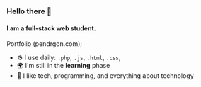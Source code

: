 ### Hello there 👋

#### I am a full-stack web student.

Portfolio (pendrgon.com);<br>

- ⚙️ I use daily: `.php`, `.js`, `.html`, `.css`, 
- 🌍 I'm still in the **learning** phase
- 💅 I like tech, programming, and everything about technology
